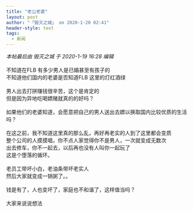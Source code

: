 ```yaml
---
title: "老公老婆"
layout: post
author: "「毁灭之城」 on 2020-1-20 02:41"
header-style: text
tags:
  - 新闻
---
```


<head></head>
<body>
 <i class="pstatus"> 本帖最后由 毁灭之城 于 2020-1-19 16:28 编辑 </i>
 <br> 
 <br> 不知道在FLB 有多少男人是已婚甚至有孩子的
 <br> 不知道他们国内的老婆是否知道FLB 这里的灯红酒绿
 <br> 
 <br> 男人出去打拼赚钱很辛苦，这个是肯定的
 <br> 但是因为异地吃喝嫖赌就真的的好吗？
 <br> 
 <br> 如果他们的老婆知道，会愿意把自己的男人送出去嫖以换取国内比较优质的生活吗？
 <br> 
 <br> 在这之前，我不知道这里真的那么乱，再好再老实的人到了这里都会变质
 <br> 整个公司的人摸摸唱，你不点人家觉得你不是男人，一次就变成无数次
 <br> 出去修车，你不一起去，以后再也没有人叫你一起玩了
 <br> 这是个堕落的循环。
 <br> 
 <br> 老员工带坏小白，老油条带坏老实人
 <br> 然后大家就变成一锅粥了。。
 <br> 
 <br> 钱是有了，人也变坏了，家庭也不和谐了，这样值当吗？
 <br> 
 <br> 大家来说说想法
 <br>
</body>


